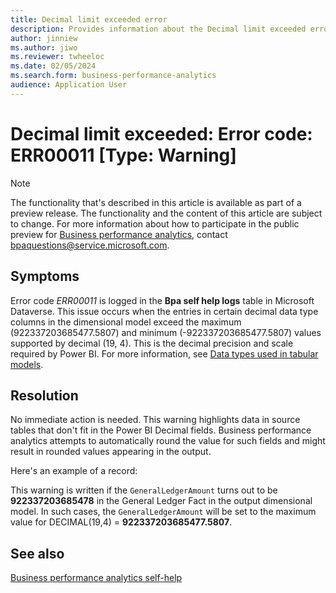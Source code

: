 ```yaml
---
title: Decimal limit exceeded error
description: Provides information about the Decimal limit exceeded error (error code ERR00011) in Business performance analytics in Microsoft Dynamics 365 Finance.
author: jinniew
ms.author: jiwo
ms.reviewer: twheeloc 
ms.date: 02/05/2024
ms.search.form: business-performance-analytics
audience: Application User
---
```

# Decimal limit exceeded: Error code: ERR00011 [Type: Warning]

> [!NOTE]
> The functionality that's described in this article is available as part of a preview release. The functionality and the content of this article are subject to change. For more information about how to participate in the public preview for [Business performance analytics](/dynamics365/finance/business-performance-analytics/business-performance-analytics-home-page), contact <bpaquestions@service.microsoft.com>.

## Symptoms

Error code *ERR00011* is logged in the **Bpa self help logs** table in Microsoft Dataverse. This issue occurs when the entries in certain decimal data type columns in the dimensional model exceed the maximum (922337203685477.5807) and minimum (-922337203685477.5807) values supported by decimal (19, 4). This is the decimal precision and scale required by Power BI. For more information, see [Data types used in tabular models](/analysis-services/tabular-models/data-types-supported-ssas-tabular).

## Resolution

No immediate action is needed. This warning highlights data in source tables that don't fit in the Power BI Decimal fields. Business performance analytics attempts to automatically round the value for such fields and might result in rounded values appearing in the output.

Here's an example of a record:

This warning is written if the `GeneralLedgerAmount` turns out to be **922337203685478** in the General Ledger Fact in the output dimensional model. In such cases, the `GeneralLedgerAmount` will be set to the maximum value for DECIMAL(19,4) = **922337203685477.5807**.

## See also

[Business performance analytics self-help](business-performance-analytics-self-help-overview.md)
